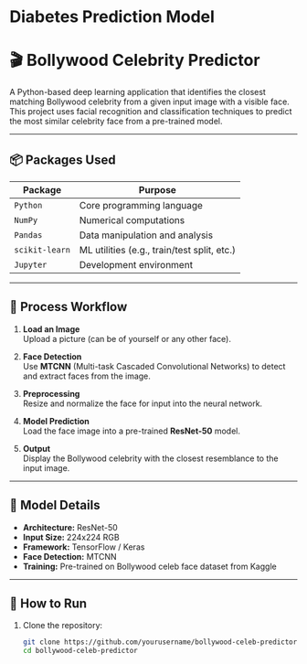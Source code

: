 # Diabetes Prediction Model

# 🎬 Bollywood Celebrity Predictor

A Python-based deep learning application that identifies the closest matching Bollywood celebrity from a given input image with a visible face. This project uses facial recognition and classification techniques to predict the most similar celebrity face from a pre-trained model.

---

## 📦 Packages Used

| Package       | Purpose                                      |
|---------------|----------------------------------------------|
| `Python`      | Core programming language                    |
| `NumPy`       | Numerical computations                       |
| `Pandas`      | Data manipulation and analysis               |
| `scikit-learn`| ML utilities (e.g., train/test split, etc.)  |
| `Jupyter`     | Development environment                      |

---

## 🔁 Process Workflow

1. **Load an Image**  
   Upload a picture (can be of yourself or any other face).

2. **Face Detection**  
   Use **MTCNN** (Multi-task Cascaded Convolutional Networks) to detect and extract faces from the image.

3. **Preprocessing**  
   Resize and normalize the face for input into the neural network.

4. **Model Prediction**  
   Load the face image into a pre-trained **ResNet-50** model.

5. **Output**  
   Display the Bollywood celebrity with the closest resemblance to the input image.

---

## 🧠 Model Details

- **Architecture:** ResNet-50  
- **Input Size:** 224x224 RGB  
- **Framework:** TensorFlow / Keras  
- **Face Detection:** MTCNN  
- **Training:** Pre-trained on Bollywood celeb face dataset from Kaggle

---

## 🚀 How to Run

1. Clone the repository:
   ```bash
   git clone https://github.com/yourusername/bollywood-celeb-predictor.git
   cd bollywood-celeb-predictor
